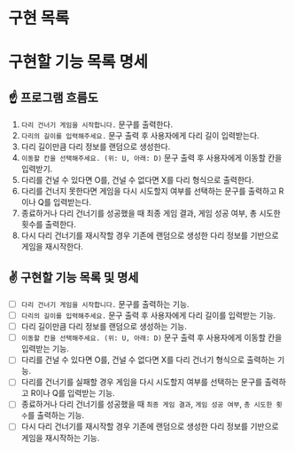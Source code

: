 # 구현 목록

# **구현할 기능 목록 명세**

## **☝️ 프로그램 흐름도**

1. `다리 건너기 게임을 시작합니다.` 문구를 출력한다.
2. `다리의 길이를 입력해주세요.` 문구 출력 후 사용자에게 다리 길이 입력받는다.
3. 다리 길이만큼 다리 정보를 랜덤으로 생성한다.
4. `이동할 칸을 선택해주세요. (위: U, 아래: D)` 문구 출력 후 사용자에게 이동할 칸을 입력받기.
5. 다리를 건널 수 있다면 O를, 건널 수 없다면 X를 다리 형식으로 출력한다.
6. 다리를 건너지 못한다면 게임을 다시 시도할지 여부를 선택하는 문구를 출력하고 R이나 Q를 입력받는다.
7. 종료하거나 다리 건너기를 성공했을 때 최종 게임 결과, 게임 성공 여부, 총 시도한 횟수를 출력한다.
8. 다시 다리 건너기를 재시작할 경우 기존에 랜덤으로 생성한 다리 정보를 기반으로 게임을 재시작한다.

## **✌️ 구현할 기능 목록 및 명세**

- [ ] `다리 건너기 게임을 시작합니다.` 문구를 출력하는 기능.
- [ ] `다리의 길이를 입력해주세요.` 문구 출력 후 사용자에게 다리 길이를 입력받는 기능.
- [ ] 다리 길이만큼 다리 정보를 랜덤으로 생성하는 기능.
- [ ] `이동할 칸을 선택해주세요. (위: U, 아래: D)` 문구 출력 후 사용자에게 이동할 칸을 입력받는 기능.
- [ ] 다리를 건널 수 있다면 O를, 건널 수 없다면 X를 다리 건너기 형식으로 출력하는 기능.
- [ ] 다리를 건너기를 실패할 경우 게임을 다시 시도할지 여부를 선택하는 문구를 출력하고 R이나 Q를 입력받는 기능.
- [ ] 종료하거나 다리 건너기를 성공했을 때 `최종 게임 결과`, `게임 성공 여부`, `총 시도한 횟수`를 출력하는 기능.
- [ ] 다시 다리 건너기를 재시작할 경우 기존에 랜덤으로 생성한 다리 정보를 기반으로 게임을 재시작하는 기능.
